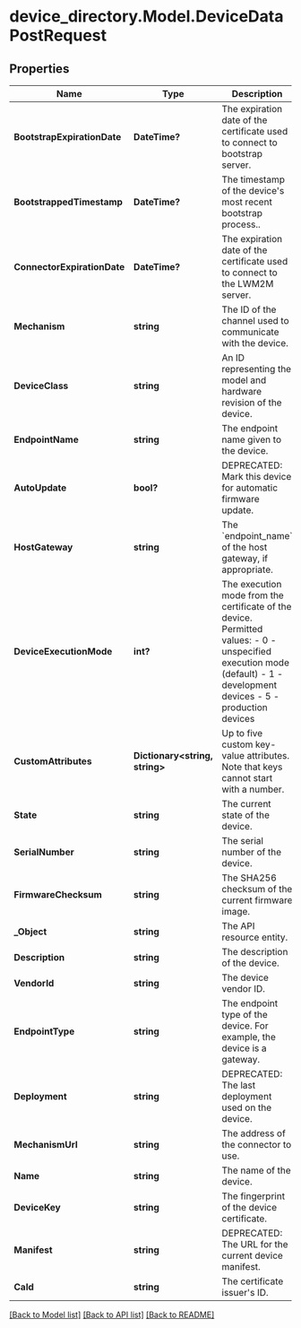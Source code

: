 # device_directory.Model.DeviceDataPostRequest
## Properties

Name | Type | Description | Notes
------------ | ------------- | ------------- | -------------
**BootstrapExpirationDate** | **DateTime?** | The expiration date of the certificate used to connect to bootstrap server. | [optional] 
**BootstrappedTimestamp** | **DateTime?** | The timestamp of the device&#39;s most recent bootstrap process.. | [optional] 
**ConnectorExpirationDate** | **DateTime?** | The expiration date of the certificate used to connect to the LWM2M server. | [optional] 
**Mechanism** | **string** | The ID of the channel used to communicate with the device. | [optional] 
**DeviceClass** | **string** | An ID representing the model and hardware revision of the device. | [optional] 
**EndpointName** | **string** | The endpoint name given to the device. | [optional] 
**AutoUpdate** | **bool?** | DEPRECATED: Mark this device for automatic firmware update. | [optional] 
**HostGateway** | **string** | The &#x60;endpoint_name&#x60; of the host gateway, if appropriate. | [optional] 
**DeviceExecutionMode** | **int?** | The execution mode from the certificate of the device. Permitted values:   - 0 - unspecified execution mode (default)   - 1 - development devices   - 5 - production devices | [optional] 
**CustomAttributes** | **Dictionary&lt;string, string&gt;** | Up to five custom key-value attributes. Note that keys cannot start with a number. | [optional] 
**State** | **string** | The current state of the device. | [optional] 
**SerialNumber** | **string** | The serial number of the device. | [optional] 
**FirmwareChecksum** | **string** | The SHA256 checksum of the current firmware image. | [optional] 
**_Object** | **string** | The API resource entity. | [optional] 
**Description** | **string** | The description of the device. | [optional] 
**VendorId** | **string** | The device vendor ID. | [optional] 
**EndpointType** | **string** | The endpoint type of the device. For example, the device is a gateway. | [optional] 
**Deployment** | **string** | DEPRECATED: The last deployment used on the device. | [optional] 
**MechanismUrl** | **string** | The address of the connector to use. | [optional] 
**Name** | **string** | The name of the device. | [optional] 
**DeviceKey** | **string** | The fingerprint of the device certificate. | [optional] 
**Manifest** | **string** | DEPRECATED: The URL for the current device manifest. | [optional] 
**CaId** | **string** | The certificate issuer&#39;s ID. | [optional] 

[[Back to Model list]](../README.md#documentation-for-models) [[Back to API list]](../README.md#documentation-for-api-endpoints) [[Back to README]](../README.md)

